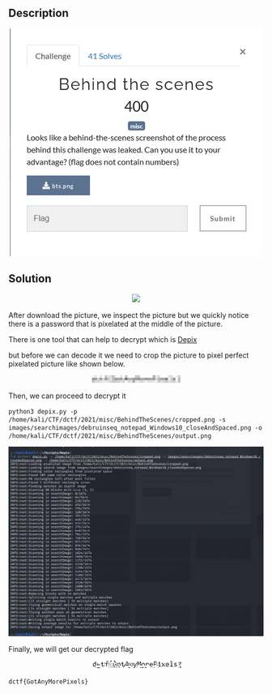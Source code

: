 ## Description

<p align="center">
<img src="Image/image-20210518195142994.png">
</p>

## Solution

<p align="center">
<img src="Image/bts.png">
</p>

After download the picture, we inspect the picture but we quickly notice there is a password that is pixelated at the middle of the picture.

There is one tool that can  help to decrypt which is [Depix](https://github.com/beurtschipper/Depix)

but before we can decode it we need to crop the picture to pixel perfect pixelated picture like shown below.

<p align="center">
<img src="Image/cropped.png">
</p>

Then, we can proceed to decrypt it

```
python3 depix.py -p /home/kali/CTF/dctf/2021/misc/BehindTheScenes/cropped.png -s images/searchimages/debruinseq_notepad_Windows10_closeAndSpaced.png -o /home/kali/CTF/dctf/2021/misc/BehindTheScenes/output.png
```
<p align="center">
<img src="Image/terminal.png">
</p>

Finally, we will get our decrypted flag

<p align="center">
<img src="Image/flag.png">
</p>

`dctf{GotAnyMorePixels}`
